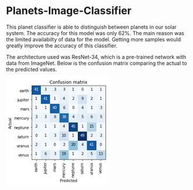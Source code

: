 # Planets-Image-Classifier

This planet classifier is able to distinguish between planets in our solar system.  The accuracy for this model was only 62%. The main reason was the limited availabilty of data for the model. Getting more samples would greatly improve the accuracy of this classifier.

The architecture used was ResNet-34, which is a pre-trained network with data from ImageNet.  Below is the confusion matrix comparing the actual to the predicted values.

<img src="https://github.com/mlsmall/Planets-Image-Classifier/blob/master/cm.png" />
